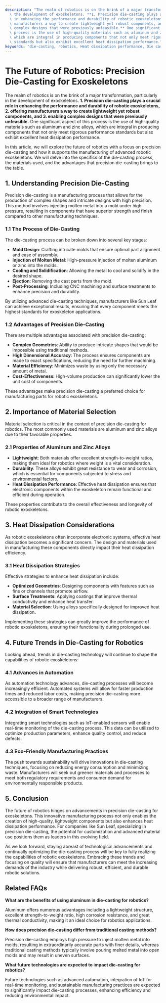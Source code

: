 ```yaml
---
description: "The realm of robotics is on the brink of a major transformation, particularly in\
  \ the development of exoskeletons. **1. Precision die-casting plays a crucial role\
  \ in enhancing the performance and durability of robotic exoskeletons, 2. offering\
  \ manufacturers a way to create lightweight yet robust components, and 3. enabling\
  \ complex designs that were previously unfeasible.** One significant aspect of this\
  \ process is the use of high-quality materials such as aluminum and zinc alloys,\
  \ which are integral in producing components that not only meet rigorous performance\
  \ standards but also exhibit excellent heat dissipation performance."
keywords: "die-casting, robotics, Heat dissipation performance, Die casting process"
---
```

# The Future of Robotics: Precision Die-Casting for Exoskeletons

The realm of robotics is on the brink of a major transformation, particularly in the development of exoskeletons. **1. Precision die-casting plays a crucial role in enhancing the performance and durability of robotic exoskeletons, 2. offering manufacturers a way to create lightweight yet robust components, and 3. enabling complex designs that were previously unfeasible.** One significant aspect of this process is the use of high-quality materials such as aluminum and zinc alloys, which are integral in producing components that not only meet rigorous performance standards but also exhibit excellent heat dissipation performance.

In this article, we will explore the future of robotics with a focus on precision die-casting and how it supports the manufacturing of advanced robotic exoskeletons. We will delve into the specifics of the die-casting process, the materials used, and the advantages that precision die-casting brings to the table.

## **1. Understanding Precision Die-Casting**

Precision die-casting is a manufacturing process that allows for the production of complex shapes and intricate designs with high precision. This method involves injecting molten metal into a mold under high pressure, resulting in components that have superior strength and finish compared to other manufacturing techniques. 

### **1.1 The Process of Die-Casting**

The die-casting process can be broken down into several key stages:

- **Mold Design**: Crafting intricate molds that ensure optimal part alignment and ease of assembly.
- **Injection of Molten Metal**: High-pressure injection of molten aluminum or zinc into the molds.
- **Cooling and Solidification**: Allowing the metal to cool and solidify in the desired shape.
- **Ejection**: Removing the cast parts from the mold.
- **Post-Processing**: Including CNC machining and surface treatments to enhance precision and durability.

By utilizing advanced die-casting techniques, manufacturers like Sun Leaf can achieve exceptional results, ensuring that every component meets the highest standards for exoskeleton applications.

### **1.2 Advantages of Precision Die-Casting**

There are multiple advantages associated with precision die-casting:

- **Complex Geometries**: Ability to produce intricate shapes that would be impossible using traditional methods.
- **High Dimensional Accuracy**: The process ensures components are made to exact specifications, reducing the need for further machining.
- **Material Efficiency**: Minimizes waste by using only the necessary amount of metal.
- **Cost-Effectiveness**: High-volume production can significantly lower the unit cost of components.

These advantages make precision die-casting a preferred choice for manufacturing parts for robotic exoskeletons.

## **2. Importance of Material Selection**

Material selection is critical in the context of precision die-casting for robotics. The most commonly used materials are aluminum and zinc alloys due to their favorable properties.

### **2.1 Properties of Aluminum and Zinc Alloys**

- **Lightweight**: Both materials offer excellent strength-to-weight ratios, making them ideal for robotics where weight is a vital consideration.
- **Durability**: These alloys exhibit great resistance to wear and corrosion, which is essential for components subjected to stress and environmental factors.
- **Heat Dissipation Performance**: Effective heat dissipation ensures that electronic components within the exoskeleton remain functional and efficient during operation.

These properties contribute to the overall effectiveness and longevity of robotic exoskeletons.

## **3. Heat Dissipation Considerations**

As robotic exoskeletons often incorporate electronic systems, effective heat dissipation becomes a significant concern. The design and materials used in manufacturing these components directly impact their heat dissipation efficiency.

### **3.1 Heat Dissipation Strategies**

Effective strategies to enhance heat dissipation include:

- **Optimized Geometries**: Designing components with features such as fins or channels that promote airflow.
- **Surface Treatments**: Applying coatings that improve thermal conductivity and enhance heat transfer.
- **Material Selection**: Using alloys specifically designed for improved heat dissipation.

Implementing these strategies can greatly improve the performance of robotic exoskeletons, ensuring their functionality during prolonged use.

## **4. Future Trends in Die-Casting for Robotics**

Looking ahead, trends in die-casting technology will continue to shape the capabilities of robotic exoskeletons:

### **4.1 Advances in Automation**

As automation technology advances, die-casting processes will become increasingly efficient. Automated systems will allow for faster production times and reduced labor costs, making precision die-casting more accessible to a broader range of manufacturers.

### **4.2 Integration of Smart Technologies**

Integrating smart technologies such as IoT-enabled sensors will enable real-time monitoring of the die-casting process. This data can be utilized to optimize production parameters, enhance quality control, and reduce defects.

### **4.3 Eco-Friendly Manufacturing Practices**

The push towards sustainability will drive innovations in die-casting techniques, focusing on reducing energy consumption and minimizing waste. Manufacturers will seek out greener materials and processes to meet both regulatory requirements and consumer demand for environmentally responsible products.

## **5. Conclusion**

The future of robotics hinges on advancements in precision die-casting for exoskeletons. This innovative manufacturing process not only enables the creation of high-quality, lightweight components but also enhances heat dissipation performance. For companies like Sun Leaf, specializing in precision die-casting, the potential for customization and advanced material use positions them as leaders in this evolving field.

As we look forward, staying abreast of technological advancements and continually optimizing the die-casting process will be key to fully realizing the capabilities of robotic exoskeletons. Embracing these trends and focusing on quality will ensure that manufacturers can meet the increasing demands of the industry while delivering robust, efficient, and durable robotic solutions.

## Related FAQs

**What are the benefits of using aluminum in die-casting for robotics?**

Aluminum offers numerous advantages including a lightweight structure, excellent strength-to-weight ratio, high corrosion resistance, and great thermal conductivity, making it an ideal choice for robotics applications.

**How does precision die-casting differ from traditional casting methods?**

Precision die-casting employs high pressure to inject molten metal into molds, resulting in extraordinarily accurate parts with finer details, whereas traditional casting methods typically involve pouring melted metal into open molds and may result in uneven surfaces.

**What future technologies are expected to impact die-casting for robotics?**

Future technologies such as advanced automation, integration of IoT for real-time monitoring, and sustainable manufacturing practices are expected to significantly impact die-casting processes, enhancing efficiency and reducing environmental impact.
